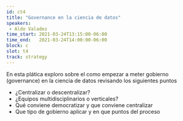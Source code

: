 ```yaml
---
id: ct4
title: "Governance en la ciencia de datos"
speakers:
 - Aldo Valadez
time_start: 2021-03-24T13:15:00-06:00
time_end:   2021-03-24T14:00:00-06:00
block: c
slot: t4
track: strategy
---
```


En esta plática exploro sobre el como empezar a meter gobierno (governance) en la ciencia de datos revisando los siguientes puntos
<ul>
 	<li>¿Centralizar o descentralizar?</li>
 	<li>¿Equipos multidisciplinarios o verticales?</li>
 	<li>Qué conviene democratizar y que conviene centralizar</li>
 	<li>Que tipo de gobierno aplicar y en que puntos del proceso</li>
</ul>